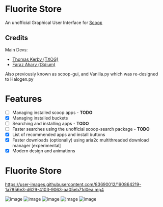 # Fluorite Store
An unofficial Graphical User Interface for [Scoop](https://scoop.sh/)


## Credits

Main Devs:
- [Thomas Kerby (TXOG)](https://github.com/TXOG)
- [Faraz Ahary (t3dium)](https://github.com/t3dium)

Also previously known as scoop-gui, and Vanilla.py which was re-designed to Halogen.py

# Features 

- [ ] Managing installed scoop apps - **TODO**
- [x] Managing installed buckets
- [ ] Searching and installing apps - **TODO**
- [ ] Faster searches using the unofficial scoop-search package - **TODO**
- [x] List of recommended apps and install buttons
- [x] Faster downloads (optionally) using aria2c multithreaded download manager [experimental]
- [x] Modern design and animations

# Fluorite Store
https://user-images.githubusercontent.com/83690012/190864219-1a7856e3-d629-4103-9063-aa05eb71d0ea.mp4

![image](https://user-images.githubusercontent.com/83690012/190864502-db6cf96a-ee75-4b09-95b1-cb2fbcc11b49.png)
![image](https://user-images.githubusercontent.com/83690012/190864879-1c1d1067-c405-4f12-9fae-e1a1473193da.png)
![image](https://user-images.githubusercontent.com/83690012/190875938-969554d2-d89f-41c4-b93c-ff766eda15dd.png)
![image](https://user-images.githubusercontent.com/83690012/190864847-2fd7f5df-5ba1-41eb-817f-0849df7f0c2e.png)
![image](https://user-images.githubusercontent.com/83690012/190864468-b9fa1315-85b9-41da-82ea-a01c8e9d69c8.png)
